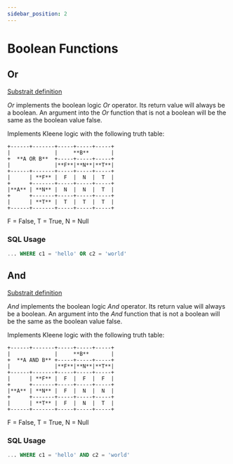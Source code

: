 ```yaml
---
sidebar_position: 2
---
```


# Boolean Functions

## Or

[Substrait definition](https://substrait.io/extensions/functions_boolean/#or)

*Or* implements the boolean logic *Or* operator. Its return value will always be a boolean.
An argument into the *Or* function that is not a boolean will be the same as the boolean value false.

Implements Kleene logic with the following truth table:

```
+------+-------+-----+-----+-----+
|              |     **B**       |
+  **A OR B**  +-----+-----+-----+
|              |**F**|**N**|**T**|
+------+-------+-----+-----+-----+
|      | **F** |  F  |  N  |  T  |
+      +-------+-----+-----+-----+
|**A** | **N** |  N  |  N  |  T  |
+      +-------+-----+-----+-----+
|      | **T** |  T  |  T  |  T  |
+------+-------+-----+-----+-----+
```
F = False, T = True, N = Null

### SQL Usage

```sql
... WHERE c1 = 'hello' OR c2 = 'world'
```

## And

[Substrait definition](https://substrait.io/extensions/functions_boolean/#and)

*And* implements the boolean logic *And* operator. Its return value will always be a boolean.
An argument into the *And* function that is not a boolean will be the same as the boolean value false.

Implements Kleene logic with the following truth table:

```
+------+-------+-----+-----+-----+
|              |     **B**       |
+  **A AND B** +-----+-----+-----+
|              |**F**|**N**|**T**|
+------+-------+-----+-----+-----+
|      | **F** |  F  |  F  |  F  |
+      +-------+-----+-----+-----+
|**A** | **N** |  F  |  N  |  N  |
+      +-------+-----+-----+-----+
|      | **T** |  F  |  N  |  T  |
+------+-------+-----+-----+-----+
```

F = False, T = True, N = Null

### SQL Usage

```sql
... WHERE c1 = 'hello' AND c2 = 'world'
```
